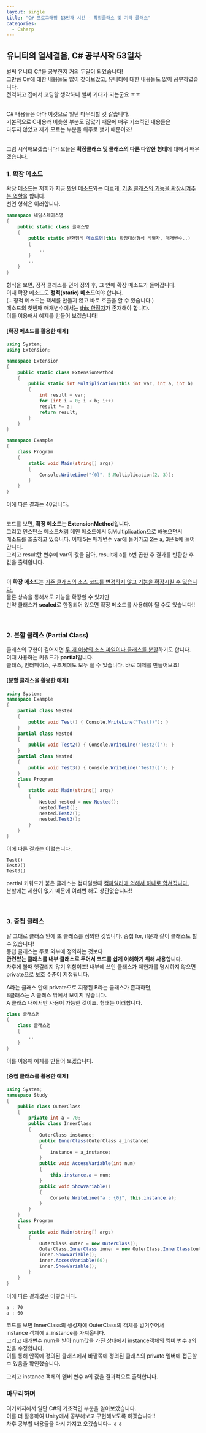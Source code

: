 ```yaml
---
layout: single
title: "C# 프로그래밍 13번째 시간 - 확장클래스 및 기타 클래스"
categories:
  - Csharp
---
```


## 유니티의 열세걸음, C# 공부시작 53일차

벌써 유니티 C#을 공부한지 거의 두달이 되었습니다! <br>
그만큼 C#에 대한 내용들도 많이 찾아보았고, 유니티에 대한 내용들도 많이 공부하였습니다. <br>
전역하고 집에서 코딩할 생각하니 벌써 기대가 되는군요 ㅎㅎ <br> <br>

C# 내용들은 아마 이것으로 일단 마무리할 것 같습니다. <br>
기본적으로 C내용과 비슷한 부분도 많았기 때문에 매우 기초적인 내용들은 <br>
다루지 않았고 제가 모르는 부분들 위주로 했기 때문이죠! <br> <br>

그럼 시작해보겠습니다! 오늘은 **확장클래스 및 클래스의 다른 다양한 형태**에 대해서 배우겠습니다. <br>

### 1. 확장 메소드
확장 메소드는 저희가 지금 봤던 메소드와는 다르게, <U>기존 클래스의 기능을 확장시켜주는 역할</U>을 합니다. <br>
선언 형식은 이러합니다. <br>
```c#
namespace 네임스페이스명
{
	public static class 클래스명
	{
		public static 반환형식 메소드명(this 확장대상형식 식별자, 매개변수..)
		{
			..
		}
		..
	}
}
```

형식을 보면, 정적 클래스를 먼저 정의 후, 그 안에 확장 메소드가 들어갑니다. <br>
이때 확장 메소드도 **정적(static) 메소드**여야 합니다. <br>
(+ 정적 메소드는 객체를 만들지 않고 바로 호출을 할 수 있습니다.) <br>
메소드의 첫번째 매개변수에서는 <U>this 한정자</U>가 존재해야 합니다. <br>
이를 이용해서 예제를 만들어 보겠습니다! <br>
#### [확장 메소드를 활용한 예제]
```c#
using System;
using Extension;

namespace Extension
{
	public static class ExtensionMethod
	{
		public static int Multiplication(this int var, int a, int b)
		{
			int result = var;
			for (int i = 0; i < b; i++)
			result *= a;
			return result;
		}
	}
}

namespace Example
{
	class Program
	{
		static void Main(string[] args)
		{
			Console.WriteLine("{0}", 5.Multiplication(2, 3));
		}
	}
}
```
이에 따른 결과는 40입니다. <br> <br>

코드를 보면, **확장 메소드는 ExtensionMethod**입니다. <br>
그리고 인스턴스 메소드처럼 메인 메소드에서 5.Multiplication으로 해놓으면서 <br>
메소드를 호출하고 있습니다. 이때 5는 매개변수 var에 들어가고 2는 a, 3은 b에 들어갑니다. <br>
그리고 result란 변수에 var의 값을 담아, result에 a를 b번 곱한 후 결과를 반환한 후 값을 출력합니다. <br> <br>

이 **확장 메소드**는 <U>기존 클래스의 소스 코드를 변경하지 않고 기능을 확장시킬 수 있습니다.</U> <br>
물론 상속을 통해서도 기능을 확장할 수 있지만 <br>
만약 클래스가 **sealed**로 한정되어 있으면 확장 메소드를 사용해야 될 수도 있습니다!! <br> <br> <br>


### 2. 분할 클래스 (Partial Class)
클래스의 구현이 길어지면 <U>두 개 이상의 소스 파일이나 클래스를 분할</U>하기도 합니다. <br>
이때 사용하는 키워드가 **partial**입니다. <br>
클래스, 인터페이스, 구조체에도 모두 쓸 수 있습니다. 바로 예제를 만들어보죠! <br>

#### [분할 클래스을 활용한 예제]
```c#
using System;
namespace Example
{
	partial class Nested
	{
		public void Test() { Console.WriteLine("Test()"); }
	}
	partial class Nested
	{
		public void Test2() { Console.WriteLine("Test2()"); }
	}
	partial class Nested
	{
		public void Test3() { Console.WriteLine("Test3()"); }
	}
	class Program
	{
		static void Main(string[] args)
		{
			Nested nested = new Nested();
			nested.Test();
			nested.Test2();
			nested.Test3();
		}
	}
}
```

이에 따른 결과는 이렇습니다.
```
Test()
Test2()
Test3()
```
partial 키워드가 붙은 클래스는 컴파일할때 <U>컴파일러에 의해서 하나로 합쳐집니다.</U> <br>
분할에는 제한이 없기 때문에 여러번 해도 상관없습니다!! <br> <br> <br>


### 3. 중첩 클래스
말 그대로 클래스 안에 또 클래스를 정의한 것입니다. 중첩 for, if문과 같이 클래스도 할 수 있습니다! <br>
중첩 클래스는 주로 외부에 정의하는 것보다 <br>
**관련있는 클래스를 내부 클래스로 두어서 코드를 쉽게 이해하기 위해 사용**합니다. <br>
차후에 볼때 헷갈리지 않기 위함이죠! 내부에 쓰인 클래스가 제한자를 명시하지 않으면 <br>
private으로 보호 수준이 지정됩니다. <br>

A라는 클래스 안에 private으로 지정된 B라는 클래스가 존재하면, <br>
B클래스는 A 클래스 밖에서 보이지 않습니다. <br>
A 클래스 내에서만 사용이 가능한 것이죠. 형태는 이러합니다. <br>

```c#
class 클래스명
{
	class 클래스명
	{
		..
	}
}
```

이를 이용해 예제를 만들어 보겠습니다. <br>
#### [중첩 클래스를 활용한 예제]
```c#
using System;
namespace Study
{
	public class OuterClass
	{
		private int a = 70;
		public class InnerClass
		{
			OuterClass instance;
			public InnerClass(OuterClass a_instance)
			{
				instance = a_instance;
			}
			public void AccessVariable(int num)
			{
				this.instance.a = num;
			}
			public void ShowVariable()
			{
				Console.WriteLine("a : {0}", this.instance.a);
			}
		}
	}
	class Program
	{
		static void Main(string[] args)
		{
			OuterClass outer = new OuterClass();
			OuterClass.InnerClass inner = new OuterClass.InnerClass(outer);
			inner.ShowVariable();
			inner.AccessVariable(60);
			inner.ShowVariable();
		}
	}
}
```

이에 따른 결과값은 이렇습니다. 
```
a : 70
a : 60
```

코드를 보면 InnerClass의 생성자에 OuterClass의 객체를 넘겨주어서 <br>
instance 객체에 a_instance를 가져옵니다. <br>
그리고 매개변수 num을 받아 num값을 가진 상태에서 instance객체의 멤버 변수 a의 값을 수정합니다. <br>
이를 통해 안쪽에 정의된 클래스에서 바깥쪽에 정의된 클래스의 private 멤버에 접근할 수 있음을 확인했습니다. <br>

그리고 instance 객체의 멤버 변수 a의 값을 결과적으로 출력합니다. <br>

### 마무리하며
여기까지해서 일단 C#의 기초적인 부분을 알아보았습니다. <br>
이를 더 활용하여 Unity에서 공부해보고 구현해보도록 하겠습니다!! <br>
차후 공부할 내용들을 다시 가지고 오겠습니다~ ㅎㅎ <br>
